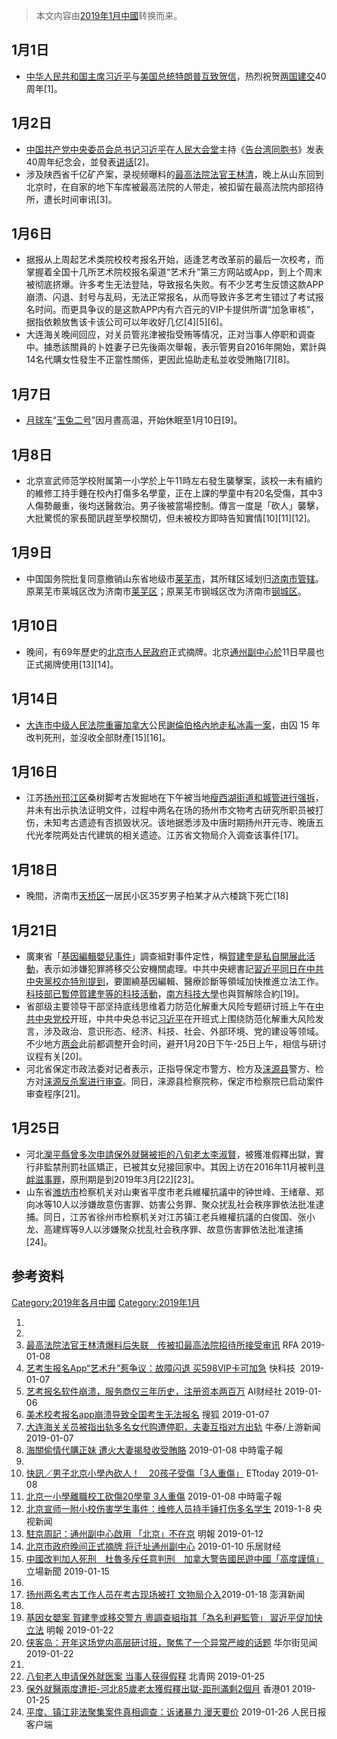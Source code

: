 > 本文内容由[2019年1月中國](https://zh.wikipedia.org/wiki/2019年1月中國)转换而来。


<noinclude></noinclude>

## 1月1日

  - [中华人民共和国主席](../Page/中华人民共和国主席.md "wikilink")[习近平](../Page/习近平.md "wikilink")与[美国总统](../Page/美国总统.md "wikilink")[特朗普互致贺信](https://zh.wikipedia.org/wiki/唐纳德·特朗普 "wikilink")，热烈祝贺[两国建交](../Page/中美关系.md "wikilink")40周年\[1\]。

## 1月2日

  - [中国共产党中央委员会总书记](../Page/中国共产党中央委员会总书记.md "wikilink")[习近平](../Page/习近平.md "wikilink")在[人民大会堂](../Page/人民大会堂.md "wikilink")主持《[告台湾同胞书](../Page/告台湾同胞书.md "wikilink")》发表40周年纪念会，並發表[讲话](../Page/习五条.md "wikilink")\[2\]。
  - 涉及陕西省千亿矿产案，录视频曝料的[最高法院法官](https://zh.wikipedia.org/wiki/最高人民法院 "wikilink")[王林清](https://zh.wikipedia.org/wiki/王林清_\(法官\) "wikilink")，晚上从山东回到北京时，在自家的地下车库被最高法院的人带走，被扣留在最高法院内部招待所，遭长时间审讯\[3\]。

## 1月6日

  - 据报从上周起艺术类院校校考报名开始，适逢艺考改革前的最后一次校考，而掌握着全国十几所艺术院校报名渠道“艺术升”第三方网站或App，到上个周末被彻底挤爆。许多考生无法登陆，导致报名失败。有不少艺考生反馈这款APP崩溃、闪退、封号与乱码，无法正常报名，从而导致许多艺考生错过了考试报名时间。而更具争议的是这款APP内有六百元的VIP卡提供所谓“加急审核”，据指依赖放售该卡该公司可以年收好几亿\[4\]\[5\]\[6\]。
  - 大连海关晚间回应，对关员管兆津被指受贿等情况，正对当事人停职和调查中。據悉該關員的卜姓妻子已先後兩次舉報，表示管男自2016年開始，累計與14名代購女性發生不正當性關係，更因此協助走私並收受賄賂\[7\]\[8\]。

## 1月7日

  - [月球车](https://zh.wikipedia.org/wiki/月球车 "wikilink")“[玉兔二号](../Page/玉兔二号月球车.md "wikilink")”因月晝高温，开始休眠至1月10日\[9\]。

## 1月8日

  - 北京宣武师范学校附属第一小学於上午11時左右發生襲擊案，該校一未有續約的維修工持手錘在校內打傷多名學童，正在上課的學童中有20名受傷，其中3人傷勢嚴重，後均送醫救治。男子後被當場控制。傳言一度是「砍人」襲擊，大批驚慌的家長聞訊趕至學校關切，但未被校方即時告知實情\[10\]\[11\]\[12\]。

## 1月9日

  - 中国国务院批复同意撤销山东省地级市[莱芜市](https://zh.wikipedia.org/wiki/莱芜市 "wikilink")，其所辖区域划归[济南市管辖](https://zh.wikipedia.org/wiki/济南市 "wikilink")。原莱芜市莱城区改为济南市[莱芜区](../Page/莱芜区.md "wikilink")；原莱芜市钢城区改为济南市[钢城区](../Page/钢城区.md "wikilink")。

## 1月10日

  - 晚间，有69年歷史的[北京市人民政府](../Page/北京市人民政府.md "wikilink")正式摘牌。北京[通州](../Page/通州区_\(北京市\).md "wikilink")[副中心於](../Page/北京城市副中心.md "wikilink")11日早晨也正式揭牌使用\[13\]\[14\]。

## 1月14日

  - [大连市中级人民法院重審](https://zh.wikipedia.org/wiki/大连市 "wikilink")[加拿大](../Page/加拿大.md "wikilink")公民[謝倫伯格內地走私冰毒一案](../Page/谢伦伯格走私毒品案.md "wikilink")，由囚 15 年改判死刑，並沒收全部財產\[15\]\[16\]。

## 1月16日

  - 江苏[扬州](../Page/扬州市.md "wikilink")[邗江区](../Page/邗江区.md "wikilink")桑树脚考古发掘地在下午被当地[瘦西湖街道和城管进行强拆](https://zh.wikipedia.org/wiki/瘦西湖街道 "wikilink")，并未有出示执法证明文件，过程中两名在场的扬州市文物考古研究所职员被打伤，未知考古遗迹有否损毁状况。该地据悉涉及中唐时期扬州开元寺、晚唐五代光孝院两处古代建筑的相关遗迹。江苏省文物局介入调查该事件\[17\]。

## 1月18日

  - 晚間，济南市[天桥区](../Page/天桥区.md "wikilink")一居民小区35岁男子柏某才从六楼跳下死亡\[18\]

## 1月21日

  - 廣東省「[基因編輯嬰兒事件](../Page/基因编辑婴儿事件.md "wikilink")」調查組對事件定性，稱[賀建奎是私自開展此活動](../Page/贺建奎.md "wikilink")，表示如涉嫌犯罪將移交公安機關處理。中共中央總書記[習近平同日在](https://zh.wikipedia.org/wiki/習近平 "wikilink")[中共中央黨校亦特別提到](https://zh.wikipedia.org/wiki/中共中央黨校 "wikilink")，要圍繞基因編輯、醫療診斷等領域加快推進立法工作。[科技部已暫停賀建奎等的科技活動](../Page/中华人民共和国科学技术部.md "wikilink")，[南方科技大學](../Page/南方科技大學.md "wikilink")也與賀解除合約\[19\]。
  - 省部级主要领导干部坚持底线思维着力防范化解重大风险专题研讨班上午在[中共中央党校](../Page/中共中央党校.md "wikilink")开班，中共中央总书记[习近平](../Page/习近平.md "wikilink")在开班式上围绕防范化解重大风险发言，涉及政治、意识形态、经济、科技、社会、外部环境、党的建设等领域。不少地方[两会](../Page/两会.md "wikilink")此前都调整开会时间，避开1月20日下午-25日上午，相信与研讨议程有关\[20\]。
  - 河北省保定市政法委对记者表示，正指导保定市警方、检方及[涞源县](../Page/涞源县.md "wikilink")警方、检方对[涞源反杀案进行审查](../Page/河北涞源反杀案.md "wikilink")。同日，涞源县检察院称，保定市检察院已启动案件审查程序\[21\]。

## 1月25日

  - 河北[灤平縣曾多次申請](../Page/滦平县.md "wikilink")[保外就醫被拒的八旬老太](../Page/保外就医.md "wikilink")[李淑賢](https://zh.wikipedia.org/wiki/李淑賢 "wikilink")，被獲准假釋出獄，實行非監禁刑罰社區矯正，已被其女兒接回家中。其因上访在2016年11月被判[寻衅滋事罪](../Page/寻衅滋事罪.md "wikilink")，原刑期是到2019年3月\[22\]\[23\]。
  - 山东省[潍坊市](../Page/潍坊市.md "wikilink")检察机关对山東省平度市老兵維權抗議中的钟世峰、王绪章、郑向冰等10人以涉嫌故意伤害罪、妨害公务罪、聚众扰乱社会秩序罪依法批准逮捕。同日，江苏省徐州市检察机关对江苏镇江老兵維權抗議的白俊国、张小龙、高建辉等9人以涉嫌聚众扰乱社会秩序罪、故意伤害罪依法批准逮捕\[24\]。

## 参考资料

[Category:2019年各月中國](https://zh.wikipedia.org/wiki/Category:2019年各月中國 "wikilink") [Category:2019年1月](https://zh.wikipedia.org/wiki/Category:2019年1月 "wikilink")

1.
2.
3.  [最高法院法官王林清爆料后失联　传被扣最高法院招待所接受审讯](https://www.rfa.org/cantonese/news/court-01082019054857.html?encoding=simplified) RFA 2019-01-08
4.  [艺考生报名App“艺术升”惹争议：故障闪退 买598VIP卡可加急](https://m.cnbeta.com/view/805749.htm) 快科技  2019-01-07
5.  [艺考报名软件崩溃，服务商仅三年历史，注册资本两百万](http://view.inews.qq.com/a/20190106A0TE9O00) AI财经社 2019-01-06
6.  [美术校考报名app崩溃导致全国考生无法报名](http://www.sohu.com/a/287129380_114837) 搜狐 2019-01-07
7.  [大连海关关员被指出轨多名女代购遭停职，夫妻互指对方出轨](https://www.thepaper.cn/newsDetail_forward_2823813) 牛泰/上游新闻 2019-01-07
8.  [海關偷情代購正妹 遭火大妻揭發收受賄賂](https://www.chinatimes.com/realtimenews/20190108000040-260402) 2019-01-08 中時電子報
9.
10. [快訊／男子北京小學內砍人！　20孩子受傷「3人重傷」](https://www.ettoday.net/news/20190108/1351204.htm) ETtoday 2019-01-08
11. [北京一小學離職校工砍傷20學童 3人重傷](https://www.chinatimes.com/realtimenews/20190108003274-260409) 2019-01-08 中時電子報
12. [北京宣师一附小校伤害学生事件：维修人员持手锤打伤多名学生](http://news.eastday.com/s/20190108/u1a14518028.html) 2019-1-8 央视新闻
13. [駐京周記：通州副中心啟用 「北京」不在京](https://news.mingpao.com/pns/%E4%B8%AD%E5%9C%8B/article/20190112/s00013/1547230851843/%E9%A7%90%E4%BA%AC%E5%91%A8%E8%A8%98-%E9%80%9A%E5%B7%9E%E5%89%AF%E4%B8%AD%E5%BF%83%E5%95%9F%E7%94%A8-%E3%80%8C%E5%8C%97%E4%BA%AC%E3%80%8D%E4%B8%8D%E5%9C%A8%E4%BA%AC) 明報 2019-01-12
14. [北京市政府晚间正式摘牌 将迁址通州副中心](http://finance.jrj.com.cn/2019/01/10225526887441.shtml) 2019-01-10 乐居财经
15. [中國改判加人死刑　杜魯多斥任意判刑　加拿大警告國民遊中國「高度謹慎」](https://www.thestandnews.com/international/%E4%B8%AD%E5%9C%8B%E6%94%B9%E5%88%A4%E5%8A%A0%E4%BA%BA%E6%AD%BB%E5%88%91-%E6%9D%9C%E9%AD%AF%E5%A4%9A%E6%96%A5%E4%BB%BB%E6%84%8F%E5%88%A4%E5%88%91-%E5%8A%A0%E6%8B%BF%E5%A4%A7%E8%AD%A6%E5%91%8A%E5%9C%8B%E6%B0%91%E9) 立場新聞 2019-01-15
16.
17. [扬州两名考古工作人员在考古现场被打 文物局介入](https://3g.163.com/all/article/E5POVPDM0001899N.html)2019-01-18 澎湃新闻
18.
19. [基因女嬰案 賀建奎或移交警方 粵調查組指其「為名利避監管」 習近平促加快立法](https://news.mingpao.com/pns/%E4%B8%AD%E5%9C%8B/article/20190122/s00013/1548095481490/%E5%9F%BA%E5%9B%A0%E5%A5%B3%E5%AC%B0%E6%A1%88-%E8%B3%80%E5%BB%BA%E5%A5%8E%E6%88%96%E7%A7%BB%E4%BA%A4%E8%AD%A6%E6%96%B9-%E7%B2%B5%E8%AA%BF%E6%9F%A5%E7%B5%84%E6%8C%87%E5%8) 明報 2019-01-22
20. [侠客岛：开年这场党内高层研讨班，聚焦了一个异常严峻的话题](https://wallstreetcn.com/articles/3473724)  华尔街见闻 2019-01-22
21.
22. [八旬老人申请保外就医案 当事人获得假释](http://www.sohu.com/a/291377094_255783) 北青网 2019-01-25
23. [保外就醫兩度遭拒-河北85歲老太獲假釋出獄-距刑滿剩2個月](https://www.hk01.com/%E5%A4%A7%E5%9C%8B%E5%B0%8F%E4%BA%8B/287700/%E4%BF%9D%E5%A4%96%E5%B0%B1%E9%86%AB%E5%85%A9%E5%BA%A6%E9%81%AD%E6%8B%92-%E6%B2%B3%E5%8C%9785%E6%AD%B2%E8%80%81%E5%A4%AA%E7%8D%B2%E5%81%87%E9%87%8B%E5%87%BA%E7%8D%84-%E8%B7%9D%E5%88%91%E6%BB) 香港01 2019-01-25
24. [平度、镇江非法聚集案件真相调查：诉诸暴力 漫天要价](http://www.takungpao.com/news/232108/2019/0126/240942.html) 2019-01-26 人民日报客户端